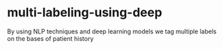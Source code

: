 # multi-labeling-using-deep
By using NLP techniques and deep learning  models we tag multiple labels on the bases of patient history
